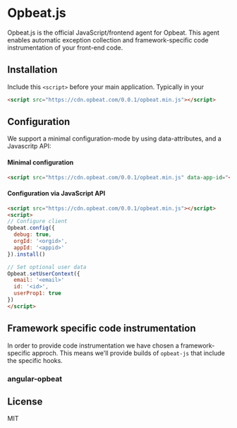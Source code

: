# Opbeat.js

Opbeat.js is the official JavaScript/frontend agent for Opbeat. This agent enables automatic exception collection and framework-specific code instrumentation of your front-end code.

## Installation 

Include this `<script>` before your main application. Typically in your <head>

```html
<script src="https://cdn.opbeat.com/0.0.1/opbeat.min.js"></script>
```

## Configuration

We support a minimal configuration-mode by using data-attributes, and a Javascritp API:

#### Minimal configuration

```html
<script src="https://cdn.opbeat.com/0.0.1/opbeat.min.js" data-app-id="<APPID>" data-org-id="<ORGID>"></script>
```

#### Configuration via JavaScript API


```html
<script src="https://cdn.opbeat.com/0.0.1/opbeat.min.js"></script>
<script>
// Configure client
Opbeat.config({
  debug: true,
  orgId: '<orgid>',
  appId: '<appid>'
}).install()

// Set optional user data
Opbeat.setUserContext({
  email: '<email>'
  id: '<id>',
  userProp1: true
})
</script>
```

## Framework specific code instrumentation

In order to provide code instrumentation we have chosen a framework-specific approch. This means we'll provide builds of ``opbeat-js`` that include the specific hooks.

### angular-opbeat

## License
MIT

